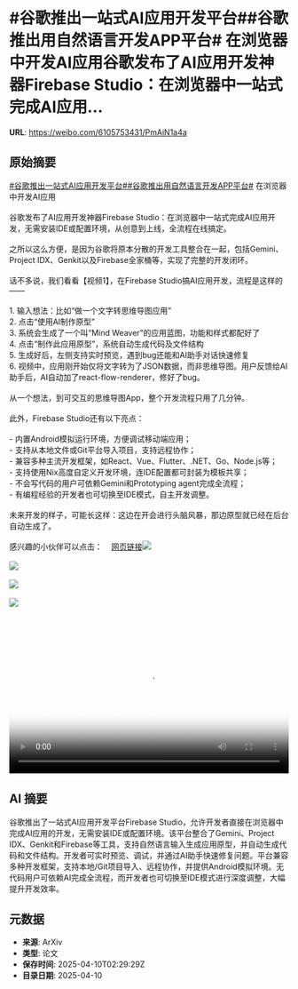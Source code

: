 # #谷歌推出一站式AI应用开发平台##谷歌推出用自然语言开发APP平台# 在浏览器中开发AI应用谷歌发布了AI应用开发神器Firebase Studio：在浏览器中一站式完成AI应用...

**URL**: https://weibo.com/6105753431/PmAiN1a4a

## 原始摘要

<a href="https://m.weibo.cn/search?containerid=231522type%3D1%26t%3D10%26q%3D%23%E8%B0%B7%E6%AD%8C%E6%8E%A8%E5%87%BA%E4%B8%80%E7%AB%99%E5%BC%8FAI%E5%BA%94%E7%94%A8%E5%BC%80%E5%8F%91%E5%B9%B3%E5%8F%B0%23&amp;extparam=%23%E8%B0%B7%E6%AD%8C%E6%8E%A8%E5%87%BA%E4%B8%80%E7%AB%99%E5%BC%8FAI%E5%BA%94%E7%94%A8%E5%BC%80%E5%8F%91%E5%B9%B3%E5%8F%B0%23" data-hide=""><span class="surl-text">#谷歌推出一站式AI应用开发平台#</span></a><a href="https://m.weibo.cn/search?containerid=231522type%3D1%26t%3D10%26q%3D%23%E8%B0%B7%E6%AD%8C%E6%8E%A8%E5%87%BA%E7%94%A8%E8%87%AA%E7%84%B6%E8%AF%AD%E8%A8%80%E5%BC%80%E5%8F%91APP%E5%B9%B3%E5%8F%B0%23&amp;extparam=%23%E8%B0%B7%E6%AD%8C%E6%8E%A8%E5%87%BA%E7%94%A8%E8%87%AA%E7%84%B6%E8%AF%AD%E8%A8%80%E5%BC%80%E5%8F%91APP%E5%B9%B3%E5%8F%B0%23" data-hide=""><span class="surl-text">#谷歌推出用自然语言开发APP平台#</span></a> 在浏览器中开发AI应用<br><br>谷歌发布了AI应用开发神器Firebase Studio：在浏览器中一站式完成AI应用开发，无需安装IDE或配置环境，从创意到上线，全流程在线搞定。<br><br>之所以这么方便，是因为谷歌将原本分散的开发工具整合在一起，包括Gemini、Project IDX、Genkit以及Firebase全家桶等，实现了完整的开发闭环。<br><br>话不多说，我们看看【视频1】，在Firebase Studio搞AI应用开发，流程是这样的——<br><br>1. 输入想法：比如“做一个文字转思维导图应用”<br>2. 点击“使用AI制作原型”<br>3. 系统会生成了一个叫“Mind Weaver”的应用蓝图，功能和样式都配好了<br>4. 点击“制作此应用原型”，系统自动生成代码及文件结构<br>5. 生成好后，左侧支持实时预览，遇到bug还能和AI助手对话快速修复<br>6. 视频中，应用刚开始仅将文字转为了JSON数据，而非思维导图。用户反馈给AI助手后，AI自动加了react-flow-renderer，修好了bug。<br><br>从一个想法，到可交互的思维导图App，整个开发流程只用了几分钟。<br><br>此外，Firebase Studio还有以下亮点：<br><br>- 内置Android模拟运行环境，方便调试移动端应用；<br>- 支持从本地文件或Git平台导入项目，支持远程协作；<br>- 兼容多种主流开发框架，如React、Vue、Flutter、.NET、Go、Node.js等；<br>- 支持使用Nix高度自定义开发环境，连IDE配置都可封装为模板共享；<br>- 不会写代码的用户可依赖Gemini和Prototyping agent完成全流程；<br>- 有编程经验的开发者也可切换至IDE模式，自主开发调整。<br><br>未来开发的样子，可能长这样：这边在开会进行头脑风暴，那边原型就已经在后台自动生成了。<br><br>感兴趣的小伙伴可以点击：<a href="https://weibo.cn/sinaurl?u=https%3A%2F%2Ffirebase.studio%2F" data-hide=""><span class="url-icon"><img style="width: 1rem;height: 1rem" src="https://h5.sinaimg.cn/upload/2015/09/25/3/timeline_card_small_web_default.png" referrerpolicy="no-referrer"></span><span class="surl-text">网页链接</span></a><img style="" src="https://tvax2.sinaimg.cn/large/006Fd7o3ly1i0bi19l0aij31c00u0t9z.jpg" referrerpolicy="no-referrer"><br><br><img style="" src="https://tvax1.sinaimg.cn/large/006Fd7o3gy1i0bi0s7zmlj30zk0pg0xy.jpg" referrerpolicy="no-referrer"><br><br><img style="" src="https://tvax4.sinaimg.cn/large/006Fd7o3gy1i0bi0u1dcfj30zk0j4gy7.jpg" referrerpolicy="no-referrer"><br><br><img style="" src="https://tvax2.sinaimg.cn/large/006Fd7o3gy1i0bi0vi2vcj30zk0mjafv.jpg" referrerpolicy="no-referrer"><br><br><br clear="both"><div style="clear: both"></div><video controls="controls" poster="https://tvax1.sinaimg.cn/orj480/006Fd7o3ly1i0bi19o2wqj31c00u0t9z.jpg" style="width: 100%"><source src="https://f.video.weibocdn.com/o0/IeEUnWd8lx08nme5UdkI010412007sfX0E010.mp4?label=mp4_720p&amp;template=1152x720.25.0&amp;ori=0&amp;ps=1CwnkDw1GXwCQx&amp;Expires=1744255750&amp;ssig=X8MgiV8c5B&amp;KID=unistore,video"><source src="https://f.video.weibocdn.com/o0/qJ2yrOc4lx08nme5wwGY010412003J2w0E010.mp4?label=mp4_hd&amp;template=768x480.25.0&amp;ori=0&amp;ps=1CwnkDw1GXwCQx&amp;Expires=1744255750&amp;ssig=6fWp8%2B2bLh&amp;KID=unistore,video"><source src="https://f.video.weibocdn.com/o0/yTzk03XOlx08nme5nk9y010412002izK0E010.mp4?label=mp4_ld&amp;template=576x360.25.0&amp;ori=0&amp;ps=1CwnkDw1GXwCQx&amp;Expires=1744255750&amp;ssig=zeF6FZXVGX&amp;KID=unistore,video"><p>视频无法显示，请前往<a href="https://video.weibo.com/show?fid=1034%3A5153827452813335" target="_blank" rel="noopener noreferrer">微博视频</a>观看。</p></video>

## AI 摘要

谷歌推出了一站式AI应用开发平台Firebase Studio，允许开发者直接在浏览器中完成AI应用的开发，无需安装IDE或配置环境。该平台整合了Gemini、Project IDX、Genkit和Firebase等工具，支持自然语言输入生成应用原型，并自动生成代码和文件结构。开发者可实时预览、调试，并通过AI助手快速修复问题。平台兼容多种开发框架，支持本地/Git项目导入、远程协作，并提供Android模拟环境。无代码用户可依赖AI完成全流程，而开发者也可切换至IDE模式进行深度调整，大幅提升开发效率。

## 元数据

- **来源**: ArXiv
- **类型**: 论文
- **保存时间**: 2025-04-10T02:29:29Z
- **目录日期**: 2025-04-10
